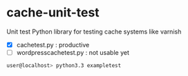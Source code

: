 cache-unit-test
===============

Unit test Python library for testing cache systems like varnish



- [x] cachetest.py : productive
- [ ] wordpresscachetest.py : not usable yet

````bash
user@localhost> python3.3 exampletest 
````
